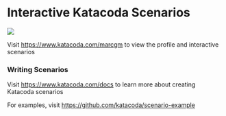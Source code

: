 # Interactive Katacoda Scenarios

[![](http://shields.katacoda.com/katacoda/marcgm/count.svg)](https://www.katacoda.com/marcgm "Get your profile on Katacoda.com")

Visit https://www.katacoda.com/marcgm to view the profile and interactive scenarios

### Writing Scenarios
Visit https://www.katacoda.com/docs to learn more about creating Katacoda scenarios

For examples, visit https://github.com/katacoda/scenario-example
